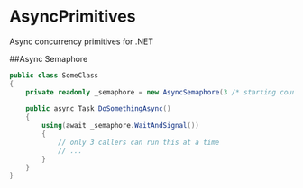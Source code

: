 AsyncPrimitives
===============

Async concurrency primitives for .NET

##Async Semaphore
```c#
public class SomeClass
{
    private readonly _semaphore = new AsyncSemaphore(3 /* starting count */);
    
    public async Task DoSomethingAsync()
    {
        using(await _semaphore.WaitAndSignal())
        {
            // only 3 callers can run this at a time
            // ...
        }
    }
}
```
